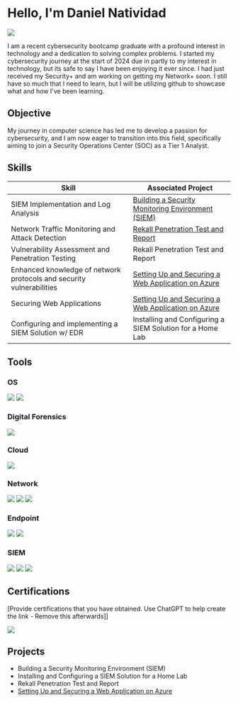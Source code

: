 # Hello, I'm Daniel Natividad
<a href="www.linkedin.com/in/
daniel-n-natividad/"><img src="https://img.shields.io/badge/-LinkedIn-0072b1?&style=for-the-badge&logo=linkedin&logoColor=white" /></a>


I am a recent cybersecurity bootcamp graduate with a profound interest in technology and a dedication to solving complex problems. I started my cybersecurity journey at the start of 2024 due in partly to my interest in technology, but its safe to say I have been enjoying it ever since. I had just received my Security+ and am working on getting my Network+ soon. I still have so much that I need to learn, but I will be utilizing github to showcase what and how I've been learning. 

## Objective

My journey in computer science has led me to develop a passion for cybersecurity, and I am now eager to transition into this field, specifically aiming to join a Security Operations Center (SOC) as a Tier 1 Analyst.

## Skills

| Skill                                         | Associated Project         |
|-----------------------------------------------|----------------------------|
| SIEM Implementation and Log Analysis | <a href="https://google.com">Building a Security Monitoring Environment (SIEM)</a>|
| Network Traffic Monitoring and Attack Detection | <a href="https://google.com">Rekall Penetration Test and Report</a>|
| Vulnerability Assessment and Penetration Testing | Rekall Penetration Test and Report|
| Enhanced knowledge of network protocols and security vulnerabilities | <a href="https://github.com/DnatCS/Setting-Up-and-Securing-a-Web-Application-on-Azure/tree/main">Setting Up and Securing a Web Application on Azure</a>|
| Securing Web Applications | <a href="https://github.com/DnatCS/Setting-Up-and-Securing-a-Web-Application-on-Azure/tree/main">Setting Up and Securing a Web Application on Azure</a>|
| Configuring and implementing a SIEM Solution w/ EDR | Installing and Configuring a SIEM Solution for a Home Lab|

## Tools

### OS
<div>
    <img src="https://img.shields.io/badge/-Linux-FCC624?&style=for-the-badge&logo=Linux&logoColor=black" />
    <img src="https://img.shields.io/badge/-Windows-0078D4?&style=for-the-badge&logo=Windows&logoColor=white" />
</div>

### Digital Forensics
<div>
    <img src="https://img.shields.io/badge/-Autopsy-4A4A4A?&style=for-the-badge&logo=Autopsy&logoColor=white" />
</div>

### Cloud
<div>
    <img src="https://img.shields.io/badge/-Microsoft%20Azure-0078D4?&style=for-the-badge&logo=Microsoft%20Azure&logoColor=white" />
</div>

### Network
<div>
    <img src="https://img.shields.io/badge/-Wireshark-1679A7?&style=for-the-badge&logo=Wireshark&logoColor=white" />
    <img src="https://img.shields.io/badge/-Snort-FFCC00?&style=for-the-badge&logo=Snort&logoColor=black" />
    <img src="https://img.shields.io/badge/-Security%20Onion-0E4D92?&style=for-the-badge&logo=Security%20Onion&logoColor=white" />
</div>

### Endpoint
<div>
    <img src="https://img.shields.io/badge/-Microsoft_Defender_for_Endpoint-00A4EF?&style=for-the-badge&logo=Microsoft&logoColor=white" />
    <img src="https://img.shields.io/badge/-Sysmon-4B275F?&style=for-the-badge&logo=Microsoft&logoColor=white" />
</div>

### SIEM
<div>
    <img src="https://img.shields.io/badge/-Microsoft_Sentinel-0078D4?&style=for-the-badge&logo=Microsoft&logoColor=white" />
    <img src="https://img.shields.io/badge/-Splunk-000000?&style=for-the-badge&logo=Splunk&logoColor=white" />
    <img src="https://img.shields.io/badge/-Elastic-005571?&style=for-the-badge&logo=Elastic&logoColor=white" />
</div>

## Certifications
[Provide certifications that you have obtained. Use ChatGPT to help create the link - Remove this afterwards]]
<div>
<img src="https://img.shields.io/badge/-Security%2B-FF0000?&style=for-the-badge&logo=CompTIA&logoColor=white" />
</div>

## Projects
- Building a Security Monitoring Environment (SIEM)
- Installing and Configuring a SIEM Solution for a Home Lab
- Rekall Penetration Test and Report
- <a href="https://github.com/DnatCS/Setting-Up-and-Securing-a-Web-Application-on-Azure/tree/main">Setting Up and Securing a Web Application on Azure</a>

